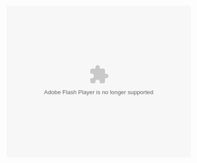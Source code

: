 <object width="425" height="350">
  <param name="movie" value="https://www.youtube.com/watch?v=GwZkxzHWo5U" />
  <param name="wmode" value="transparent" />
  <embed src="https://www.youtube.com/watch?v=GwZkxzHWo5U"
         type="application/x-shockwave-flash"
         wmode="transparent" width="425" height="350" />
</object>

